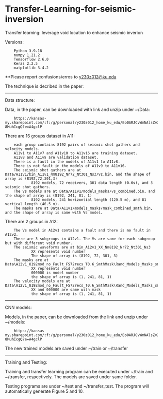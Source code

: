 # Transfer-Learning-for-seismic-inversion
Transfer learning: leverage void location to enhance seismic inverion

Versions: 

        Python 3.9.18
        numpy 1.21.2
        Tensorflow 2.6.0
        Keras 2.2.5
        matplotlib 3.4.2

**Please report confusions/erros to y230z012@ku.edu

The technique is decribed in the paper: 


------------------------------------------------------------------------------------------------------

Data structure:

Data, in the paper, can be downloaded with link and unzip under ~/Data: 
        
        https://kansas-my.sharepoint.com/:f:/g/personal/y230z012_home_ku_edu/Eo0ARJCvWmNAlsZv3L1ssLoBQwKnyjGcDAKwc-8MuhIcgQ?e=A4gclP
There are 16 groups dataset in A11:
        
        each group contains 8192 pairs of seismic shot gathers and velocity models.
        A11v1 to A11v7 and A11v10 to A11v16 are training dataset.
        A11v8 and A11v9 are validation dataset.
        There is a fault in the models of A11v1 to A11v8.
        There is not fault in the models of A11v9 to A11v16.
        The seismic shot gathers are at Data/A11v1/bin_A11v1_Nm8192_Nr72_Nt301_Ns3/Vz.bin, and the shape of array is (8192,72,301,3)
                8192 models, 72 receivers, 301 data length (0.6s), and 3 seismic shot gathers.
        The Vs models are at Data/A11v1/models_masks/vs_combined.bin, and the shape of array is (8192, 241, 81, 1)
                8192 models, 241 horizontial length (120.5 m), and 81 vertical length (40.5 m).
        The masks are at Data/A11v1/models_masks/mask_combined_smth.bin, and the shape of array is same with Vs model.

There are 2 groups in A12:
        
        The Vs model in A12v1 contains a fault and there is no fault in A12v2.
        There are 3 subgroups in A12v1. The Vs are same for each subgroup but with different void number.
        The seismic waveforms are at bin_A12v1_XX_Nm8192_Nr72_Nt301_Ns3
                XX represents void number
                The shape of array is (8192, 72, 301, 3)
        The masks are at Data\A12v1_8192mod_no_Fault_FS72recs_T0.6_SmthMask\Rand_Models_Masks_smthMask\mask_XX\000000\mask_smth
                XX represents void number
                000000 is model number
                the shape of array is (1, 241, 81, 1)
        The velocity models are at Data\A12v1_8192mod_no_Fault_FS72recs_T0.6_SmthMask\Rand_Models_Masks_smthMask\models_with_void_XX\000000\
                XX and 000000 are same with mask
                the shape of array is (1, 241, 81, 1)
        
------------------------------------------------------------------------------------------------------        

CNN models:

Models, in the paper, can be downloaded from the link and unzip under ~/models:

        https://kansas-my.sharepoint.com/:f:/g/personal/y230z012_home_ku_edu/Eo0ARJCvWmNAlsZv3L1ssLoBQwKnyjGcDAKwc-8MuhIcgQ?e=A4gclP
The new trained models are saved under ~/train or ~/transfer

------------------------------------------------------------------------------------------------------  

Training and Testing:

Training and transfer learning program can be executed under ~/train and ~/transfer, respectively. The models are saved under same folder.

Testing programs are under ~/test and ~/transfer_test. The program will automatically generate Figure 5 and 10.








                
            



